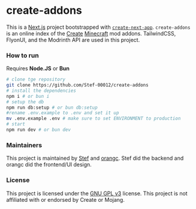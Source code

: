 # create-addons
This is a [Next.js](https://nextjs.org) project bootstrapped with [`create-next-app`](https://nextjs.org/docs/app/api-reference/cli/create-next-app). `create-addons` is an online index of the [Create](https://modrinth.com/mod/create) [Minecraft](https://minecraft.net) mod addons. TailwindCSS, FlyonUI, and the Modrinth API are used in this project.

### How to run
Requires **Node.JS** or **Bun**
```sh
# clone tge repository
git clone https://github.com/Stef-00012/create-addons
# install the dependencies
npm i # or bun i
# setup the db
npm run db:setup # or bun db:setup
#rename .env.example to .env and set it up
mv .env.example .env # make sure to set ENVIRONMENT to production
# start
npm run dev # or bun dev
```

### Maintainers
This project is maintained by [Stef](https://github.com/Stef-00012) and [orangc](https://orangc.net). Stef did the backend and orangc did the frontend/UI design.

### License
This project is licensed under the [GNU GPL v3](./LICENSE) license. This project is not affiliated with or endorsed by Create or Mojang.